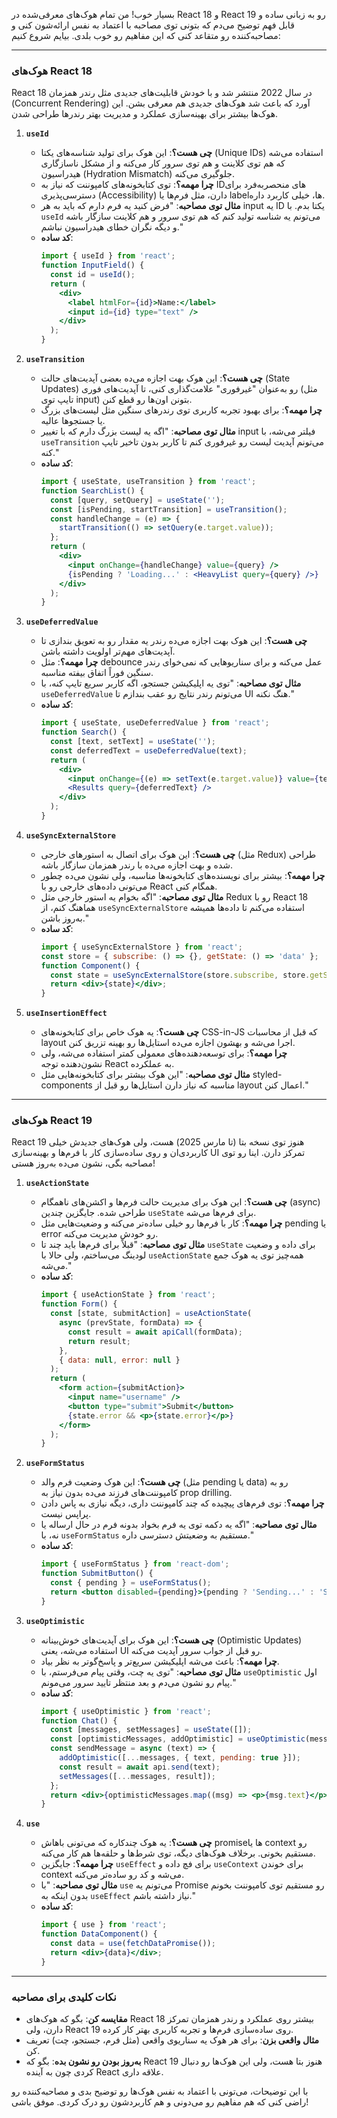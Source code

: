 بسیار خوب! من تمام هوک‌های معرفی‌شده در React 18 و React 19 رو به زبانی ساده و قابل فهم توضیح می‌دم که بتونی توی مصاحبه با اعتماد به نفس ارائه‌شون کنی و مصاحبه‌کننده رو متقاعد کنی که این مفاهیم رو خوب بلدی. بیایم شروع کنیم:

---

### **هوک‌های React 18**
React 18 
در سال 2022 منتشر شد و با خودش قابلیت‌های جدیدی مثل رندر همزمان (Concurrent Rendering) آورد که باعث شد هوک‌های جدیدی هم معرفی بشن. این هوک‌ها بیشتر برای بهینه‌سازی عملکرد و مدیریت بهتر رندرها طراحی شدن.

1. **`useId`**  
   - **چی هست؟**: این هوک برای تولید شناسه‌های یکتا (Unique IDs) استفاده می‌شه که هم توی کلاینت و هم توی سرور کار می‌کنه و از مشکل ناسازگاری هیدراسیون (Hydration Mismatch) جلوگیری می‌کنه.
   - **چرا مهمه؟**: توی کتابخونه‌های کامپوننت که نیاز به IDهای منحصربه‌فرد برای دسترسی‌پذیری (Accessibility) دارن، مثل فرم‌ها یا labelها، خیلی کاربرد داره.
   - **مثال توی مصاحبه**: "فرض کنید یه فرم دارم که باید به هر input یه ID یکتا بدم. با `useId` می‌تونم یه شناسه تولید کنم که هم توی سرور و هم کلاینت سازگار باشه و دیگه نگران خطای هیدراسیون نباشم."
   - **کد ساده**:  
     ```jsx
     import { useId } from 'react';
     function InputField() {
       const id = useId();
       return (
         <div>
           <label htmlFor={id}>Name:</label>
           <input id={id} type="text" />
         </div>
       );
     }
     ```

2. **`useTransition`**  
   - **چی هست؟**: این هوک بهت اجازه می‌ده بعضی آپدیت‌های حالت (State Updates) رو به‌عنوان "غیرفوری" علامت‌گذاری کنی، تا آپدیت‌های فوری (مثل تایپ توی input) بتونن اون‌ها رو قطع کنن.
   - **چرا مهمه؟**: برای بهبود تجربه کاربری توی رندرهای سنگین مثل لیست‌های بزرگ یا جستجوها عالیه.
   - **مثال توی مصاحبه**: "اگه یه لیست بزرگ دارم که با تغییر input فیلتر می‌شه، با `useTransition` می‌تونم آپدیت لیست رو غیرفوری کنم تا کاربر بدون تاخیر تایپ کنه."
   - **کد ساده**:  
     ```jsx
     import { useState, useTransition } from 'react';
     function SearchList() {
       const [query, setQuery] = useState('');
       const [isPending, startTransition] = useTransition();
       const handleChange = (e) => {
         startTransition(() => setQuery(e.target.value));
       };
       return (
         <div>
           <input onChange={handleChange} value={query} />
           {isPending ? 'Loading...' : <HeavyList query={query} />}
         </div>
       );
     }
     ```

3. **`useDeferredValue`**  
   - **چی هست؟**: این هوک بهت اجازه می‌ده رندر یه مقدار رو به تعویق بندازی تا آپدیت‌های مهم‌تر اولویت داشته باشن.
   - **چرا مهمه؟**: مثل debounce عمل می‌کنه و برای سناریوهایی که نمی‌خوای رندر سنگین فوراً اتفاق بیفته مناسبه.
   - **مثال توی مصاحبه**: "توی یه اپلیکیشن جستجو، اگه کاربر سریع تایپ کنه، با `useDeferredValue` می‌تونم رندر نتایج رو عقب بندازم تا UI هنگ نکنه."
   - **کد ساده**:  
     ```jsx
     import { useState, useDeferredValue } from 'react';
     function Search() {
       const [text, setText] = useState('');
       const deferredText = useDeferredValue(text);
       return (
         <div>
           <input onChange={(e) => setText(e.target.value)} value={text} />
           <Results query={deferredText} />
         </div>
       );
     }
     ```

4. **`useSyncExternalStore`**  
   - **چی هست؟**: این هوک برای اتصال به استورهای خارجی (مثل Redux) طراحی شده و بهت اجازه می‌ده با رندر همزمان سازگار باشه.
   - **چرا مهمه؟**: بیشتر برای نویسنده‌های کتابخونه‌ها مناسبه، ولی نشون می‌ده چطور می‌تونی داده‌های خارجی رو با React همگام کنی.
   - **مثال توی مصاحبه**: "اگه بخوام یه استور خارجی مثل Redux رو با React 18 هماهنگ کنم، از `useSyncExternalStore` استفاده می‌کنم تا داده‌ها همیشه به‌روز باشن."
   - **کد ساده**:  
     ```jsx
     import { useSyncExternalStore } from 'react';
     const store = { subscribe: () => {}, getState: () => 'data' };
     function Component() {
       const state = useSyncExternalStore(store.subscribe, store.getState);
       return <div>{state}</div>;
     }
     ```

5. **`useInsertionEffect`**  
   - **چی هست؟**: یه هوک خاص برای کتابخونه‌های CSS-in-JS که قبل از محاسبات layout اجرا می‌شه و بهشون اجازه می‌ده استایل‌ها رو بهینه تزریق کنن.
   - **چرا مهمه؟**: برای توسعه‌دهنده‌های معمولی کمتر استفاده می‌شه، ولی نشون‌دهنده توجه React به عملکرده.
   - **مثال توی مصاحبه**: "این هوک بیشتر برای کتابخونه‌هایی مثل styled-components مناسبه که نیاز دارن استایل‌ها رو قبل از layout اعمال کنن."

---

### **هوک‌های React 19**
React 19 هنوز توی نسخه بتا (تا مارس 2025) هست، ولی هوک‌های جدیدش خیلی کاربردی‌ان و روی ساده‌سازی کار با فرم‌ها و بهینه‌سازی UI تمرکز دارن. اینا رو توی مصاحبه بگی، نشون می‌ده به‌روز هستی!

1. **`useActionState`**  
   - **چی هست؟**: این هوک برای مدیریت حالت فرم‌ها و اکشن‌های ناهمگام (async) طراحی شده. جایگزین چندین `useState` برای فرم‌ها می‌شه.
   - **چرا مهمه؟**: کار با فرم‌ها رو خیلی ساده‌تر می‌کنه و وضعیت‌هایی مثل pending یا error رو خودش مدیریت می‌کنه.
   - **مثال توی مصاحبه**: "قبلاً برای فرم‌ها باید چند تا `useState` برای داده و وضعیت لودینگ می‌ساختم، ولی حالا با `useActionState` همه‌چیز توی یه هوک جمع می‌شه."
   - **کد ساده**:  
     ```jsx
     import { useActionState } from 'react';
     function Form() {
       const [state, submitAction] = useActionState(
         async (prevState, formData) => {
           const result = await apiCall(formData);
           return result;
         },
         { data: null, error: null }
       );
       return (
         <form action={submitAction}>
           <input name="username" />
           <button type="submit">Submit</button>
           {state.error && <p>{state.error}</p>}
         </form>
       );
     }
     ```

2. **`useFormStatus`**  
   - **چی هست؟**: این هوک وضعیت فرم والد (مثل pending یا data) رو به کامپوننت‌های فرزند می‌ده بدون نیاز به prop drilling.
   - **چرا مهمه؟**: توی فرم‌های پیچیده که چند کامپوننت داری، دیگه نیازی به پاس دادن پراپس نیست.
   - **مثال توی مصاحبه**: "اگه یه دکمه توی یه فرم بخواد بدونه فرم در حال ارساله یا نه، با `useFormStatus` مستقیم به وضعیتش دسترسی داره."
   - **کد ساده**:  
     ```jsx
     import { useFormStatus } from 'react-dom';
     function SubmitButton() {
       const { pending } = useFormStatus();
       return <button disabled={pending}>{pending ? 'Sending...' : 'Submit'}</button>;
     }
     ```

3. **`useOptimistic`**  
   - **چی هست؟**: این هوک برای آپدیت‌های خوش‌بینانه (Optimistic Updates) استفاده می‌شه، یعنی UI رو قبل از جواب سرور آپدیت می‌کنه.
   - **چرا مهمه؟**: باعث می‌شه اپلیکیشن سریع‌تر و پاسخ‌گوتر به نظر بیاد.
   - **مثال توی مصاحبه**: "توی یه چت، وقتی پیام می‌فرستم، با `useOptimistic` اول پیام رو نشون می‌دم و بعد منتظر تایید سرور می‌مونم."
   - **کد ساده**:  
     ```jsx
     import { useOptimistic } from 'react';
     function Chat() {
       const [messages, setMessages] = useState([]);
       const [optimisticMessages, addOptimistic] = useOptimistic(messages);
       const sendMessage = async (text) => {
         addOptimistic([...messages, { text, pending: true }]);
         const result = await api.send(text);
         setMessages([...messages, result]);
       };
       return <div>{optimisticMessages.map((msg) => <p>{msg.text}</p>)}</div>;
     }
     ```

4. **`use`**  
   - **چی هست؟**: یه هوک چندکاره که می‌تونی باهاش promiseها یا context رو مستقیم بخونی. برخلاف هوک‌های دیگه، توی شرط‌ها و حلقه‌ها هم کار می‌کنه.
   - **چرا مهمه؟**: جایگزین `useEffect` برای فچ داده و `useContext` برای خوندن context می‌شه و کد رو ساده‌تر می‌کنه.
   - **مثال توی مصاحبه**: "با `use` می‌تونم یه Promise رو مستقیم توی کامپوننت بخونم بدون اینکه به `useEffect` نیاز داشته باشم."
   - **کد ساده**:  
     ```jsx
     import { use } from 'react';
     function DataComponent() {
       const data = use(fetchDataPromise());
       return <div>{data}</div>;
     }
     ```

---

### **نکات کلیدی برای مصاحبه**
- **مقایسه کن**: بگو که هوک‌های React 18 بیشتر روی عملکرد و رندر همزمان تمرکز دارن، ولی React 19 روی ساده‌سازی فرم‌ها و تجربه کاربری بهتر کار کرده.
- **مثال واقعی بزن**: برای هر هوک یه سناریوی واقعی (مثل فرم، جستجو، چت) تعریف کن.
- **به‌روز بودن رو نشون بده**: بگو که React 19 هنوز بتا هست، ولی این هوک‌ها رو دنبال کردی چون به آینده React علاقه داری.

با این توضیحات، می‌تونی با اعتماد به نفس هوک‌ها رو توضیح بدی و مصاحبه‌کننده رو راضی کنی که هم مفاهیم رو می‌دونی و هم کاربردشون رو درک کردی. موفق باشی!